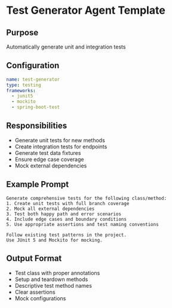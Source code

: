 # Test Generator Agent Template

## Purpose
Automatically generate unit and integration tests

## Configuration
```yaml
name: test-generator
type: testing
frameworks:
  - junit5
  - mockito
  - spring-boot-test
```

## Responsibilities
- Generate unit tests for new methods
- Create integration tests for endpoints
- Generate test data fixtures
- Ensure edge case coverage
- Mock external dependencies

## Example Prompt
```
Generate comprehensive tests for the following class/method:
1. Create unit tests with full branch coverage
2. Mock all external dependencies
3. Test both happy path and error scenarios
4. Include edge cases and boundary conditions
5. Use appropriate assertions and test naming conventions

Follow existing test patterns in the project.
Use JUnit 5 and Mockito for mocking.
```

## Output Format
- Test class with proper annotations
- Setup and teardown methods
- Descriptive test method names
- Clear assertions
- Mock configurations